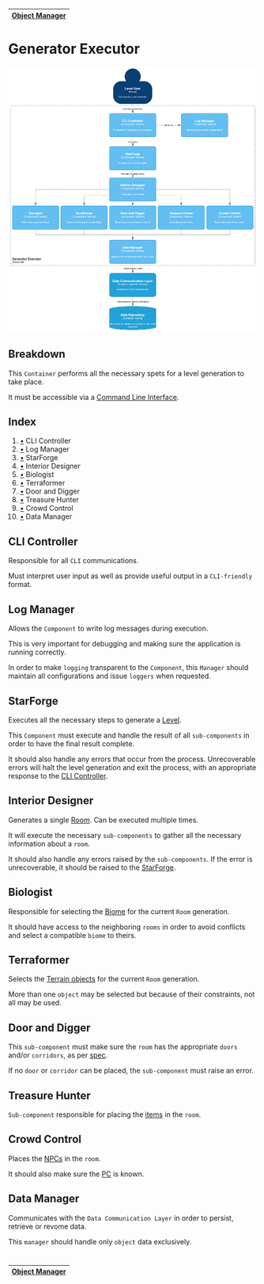 | [Object Manager](component_object.md) |
| ------------------------------------- |

# Generator Executor

![Component Diagram](diagrams/imgs/component_generator_executor.png)

## Breakdown

This `Container` performs all the necessary spets for a level generation to take place.

It must be accessible via a [Command Line Interface](https://en.wikipedia.org/wiki/Command-line_interface).

## Index

1. [•](#cli-controller) CLI Controller
1. [•](#log-manager) Log Manager
1. [•](#starforge) StarForge
1. [•](#interior-designer) Interior Designer
1. [•](#biologist) Biologist
1. [•](#terraformer) Terraformer
1. [•](#door-and-digger) Door and Digger
1. [•](#treasure-hunter) Treasure Hunter
1. [•](#crowd-control) Crowd Control
1. [•](#data-manager) Data Manager

## CLI Controller

Responsible for all `CLI` communications.

Must interpret user input as well as provide useful output in a `CLI-friendly` format.

## Log Manager

Allows the `Component` to write log messages during execution.

This is very important for debugging and making sure the application is running correctly.

In order to make `logging` transparent to the `Component`, this `Manager` should maintain all configurations and issue `loggers` when requested.

## StarForge

Executes all the necessary steps to generate a [Level](../requirements/generation/levels.md).

This `Component` must execute and handle the result of all `sub-components` in order to have the final result complete.

It should also handle any errors that occur from the process.
Unrecoverable errors will halt the level generation and exit the process, with an appropriate response to the [CLI Controller](#cli-controller).

## Interior Designer

Generates a single [Room](../requirements/generation/rooms.md). Can be executed multiple times.

It will execute the necessary `sub-components` to gather all the necessary information about a `room`.

It should also handle any errors raised by the `sub-components`.
If the error is unrecoverable, it should be raised to the [StarForge](#starforge).

## Biologist

Responsible for selecting the [Biome](../requirements/definitions/biome_definition.md) for the current `Room` generation.

It should have access to the neighboring `rooms` in order to avoid conflicts and select a compatible `biome` to theirs.

## Terraformer

Selects the [Terrain objects](../requirements/generation/terrain.md) for the current `Room` generation.

More than one `object` may be selected but because of their constraints, not all may be used.

## Door and Digger

This `sub-component` must make sure the `room` has the appropriate `doors` and/or `corridors`, as per [spec](../requirements/generation/doors.md).

If no `door` or `corridor` can be placed, the `sub-component` must raise an error.

## Treasure Hunter

`Sub-component` responsible for placing the [items](../requirements/generation/items.md) in the `room`.

## Crowd Control

Places the [NPCs](../requirements/generation/npcs.md) in the `room`.

It should also make sure the [PC](../requirements/generation/players.md) is known.

## Data Manager

Communicates with the `Data Communication Layer` in order to persist, retrieve or revome data.

This `manager` should handle only `object` data exclusively.

#

| [Object Manager](component_object.md) |
| ------------------------------------- |

